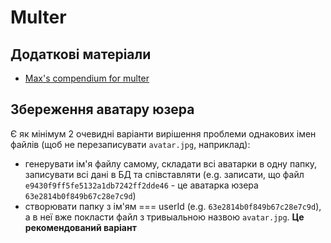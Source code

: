 # Multer

## Додаткові матеріали

- [Max's compendium for multer](https://github.com/mkbaranovskyi/node/blob/master/Lessons/04.third-party-modules.md#multer)

## Збереження аватару юзера

Є як мінімум 2 очевидні варіанти вирішення проблеми однакових імен файлів (щоб не перезаписувати `avatar.jpg`, наприклад): 

- генерувати ім'я файлу самому, складати всі аватарки в одну папку, записувати всі дані в БД та співставляти (e.g. записати, що файл `e9430f9ff5fe5132a1db7242ff2dde46` - це аватарка юзера `63e2814b0f849b67c28e7c9d`)
- створювати папку з ім'ям === userId (e.g. `63e2814b0f849b67c28e7c9d`), а в неї вже покласти файл з тривыальною назвою `avatar.jpg`. **Це рекомендований варіант**
